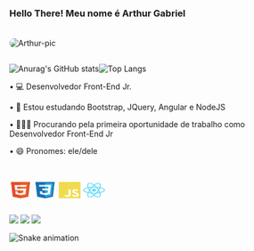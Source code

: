 ### Hello There! Meu nome é Arthur Gabriel

<div style= "display: inline-block"><br>
  <img align="center" alt="Arthur-pic" height="250" style= "border-radius: 20px" src="https://pbs.twimg.com/profile_images/1623748685199802369/rEvz-OWX_400x400.jpg">
 </div> 
 
 

 
 ##
 
 
  
  ![Anurag's GitHub stats](https://github-readme-stats.vercel.app/api?username=Arthur-Gabriel-Silva2003&show_icons=true&theme=transparent)![Top Langs](https://github-readme-stats.vercel.app/api/top-langs/?username=Arthur-Gabriel-Silva2003&layout=compact&theme=transparent)


• 💻 Desenvolvedor Front-End Jr.

• 📘 Estou estudando Bootstrap, JQuery, Angular e NodeJS

• 👨🏻‍💻 Procurando pela primeira oportunidade de trabalho como Desenvolvedor Front-End Jr

• 😄 Pronomes: ele/dele

##



<div style="display: inline_block"><br>
 <img align="center" alt="Arthur-HTML" height="30" width="40" src="https://raw.githubusercontent.com/devicons/devicon/master/icons/html5/html5-original.svg">
  <img align="center" alt="Arthur-CSS" height="30" width="40" src="https://raw.githubusercontent.com/devicons/devicon/master/icons/css3/css3-original.svg">
  <img align="center" alt="Arthur-Js" height="30" width="40" src="https://raw.githubusercontent.com/devicons/devicon/master/icons/javascript/javascript-plain.svg">
  <img align="center" alt="Arthur-React" height="30" width="40" src="https://raw.githubusercontent.com/devicons/devicon/master/icons/react/react-original.svg">

  ##
 
<div> 
  <a href="https://twitter.com/ArthurDev03" target="_blank"><img src="https://img.shields.io/badge/Twitter-1DA1F2?style=for-the-badge&logo=twitter&logoColor=white" target="_blank"></a>
  <a href = "mailto:arthurgabriel120703@gmail.com"><img src="https://img.shields.io/badge/-Gmail-%23333?style=for-the-badge&logo=gmail&logoColor=white" target="_blank"></a>
  <a href="https://www.linkedin.com/in/arthur-gabriel2003/" target="_blank"><img src="https://img.shields.io/badge/-LinkedIn-%230077B5?style=for-the-badge&logo=linkedin&logoColor=white" target="_blank"></a> 
  
</div>
  
  ![Snake animation](https://github.com/Arthur-Gabriel-Silva2003/Arthur-Gabriel-Silva2003/blob/output/github-contribution-grid-snake.svg)


